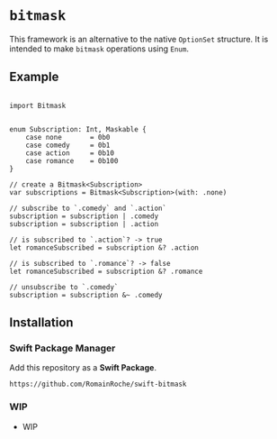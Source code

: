 # ``bitmask``

This framework is an alternative to the native ``OptionSet`` structure. It is intended to make `bitmask` operations using `Enum`. 

## Example

```

import Bitmask


enum Subscription: Int, Maskable {
    case none       = 0b0
    case comedy     = 0b1
    case action     = 0b10
    case romance    = 0b100
}

// create a Bitmask<Subscription>
var subscriptions = Bitmask<Subscription>(with: .none)

// subscribe to `.comedy` and `.action`
subscription = subscription | .comedy
subscription = subscription | .action

// is subscribed to `.action`? -> true
let romanceSubscribed = subscription &? .action

// is subscribed to `.romance`? -> false
let romanceSubscribed = subscription &? .romance

// unsubscribe to `.comedy`
subscription = subscription &~ .comedy

```

## Installation

### Swift Package Manager

Add this repository as a **Swift Package**.

``https://github.com/RomainRoche/swift-bitmask``

### WIP

- WIP

